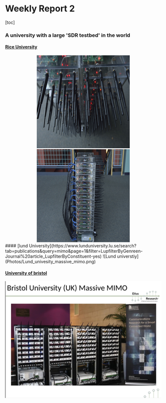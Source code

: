 # Weekly Report 2

[toc]

### A university with a large 'SDR testbed' in the world
#### [Rice University](http://argos.rice.edu/#Photos)
<center class="half">
<img src="Photos/ArgosV2-Front.jpg" width="300" height="300"> <img src="Photos/ArgosV2-Side.jpg" width="300" height="300">
</center>
#### [lund University](https://www.lunduniversity.lu.se/search?tab=publications&query=mimo&page=1&filter=LupfilterByGenreen-Journal%20article_LupfilterByConstituent-yes)
![Lund universtiy](Photos/Lund_univesity_massive_mimo.png)

#### [University of bristol](https://www.bristol.ac.uk/engineering/research/smart/5g-demonstrations/massive-mimo/)
![bristol_university](Photos/bristol_university_massive_mimo.png)
